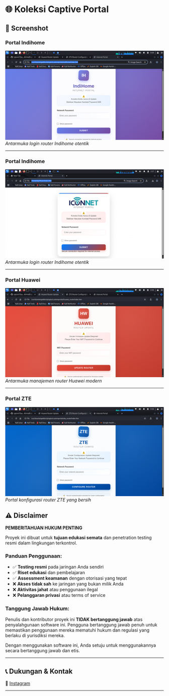 # 🌐 Koleksi Captive Portal

## 📸 Screenshot

### Portal Indihome
![Portal Indihome](indihome.png)
*Antarmuka login router Indihome otentik*

---

### Portal Indihome
![Portal Indihome](iconnet.png)
*Antarmuka login router Indihome otentik*

---

### Portal Huawei  
![Portal Huawei](huawei.png)
*Antarmuka manajemen router Huawei modern*

---

### Portal ZTE
![Portal ZTE](zte.png)
*Portal konfigurasi router ZTE yang bersih*


## ⚠️ Disclaimer

**PEMBERITAHUAN HUKUM PENTING**

Proyek ini dibuat untuk **tujuan edukasi semata** dan penetration testing resmi dalam lingkungan terkontrol.

### Panduan Penggunaan:
- ✅ **Testing resmi** pada jaringan Anda sendiri
- ✅ **Riset edukasi** dan pembelajaran
- ✅ **Assessment keamanan** dengan otorisasi yang tepat
- ❌ **Akses tidak sah** ke jaringan yang bukan milik Anda
- ❌ **Aktivitas jahat** atau penggunaan ilegal
- ❌ **Pelanggaran privasi** atau terms of service

### Tanggung Jawab Hukum:
Penulis dan kontributor proyek ini **TIDAK bertanggung jawab** atas penyalahgunaan software ini. Pengguna bertanggung jawab penuh untuk memastikan penggunaan mereka mematuhi hukum dan regulasi yang berlaku di yurisdiksi mereka.

Dengan menggunakan software ini, Anda setuju untuk menggunakannya secara bertanggung jawab dan etis.

---

## 📞 Dukungan & Kontak

📱  [Instagram](https://www.instagram.com/faujiabdilah_/)

---

<div align="center">

</div>
